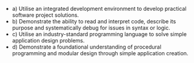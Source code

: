 - a) Utilise an integrated development environment to develop practical software project solutions.
- b) Demonstrate the ability to read and interpret code, describe its purpose and systematically debug for issues in syntax or logic.
- c) Utilise an industry-standard programming language to solve simple application design problems.
- d) Demonstrate a foundational understanding of procedural programming and modular design through simple application creation.
